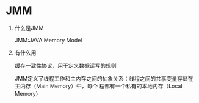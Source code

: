 # JMM



1. 什么是JMM
   
   JMM:JAVA Memory Model
2. 有什么用
   
   缓存一致性协议，用于定义数据读写的规则
   
   JMM定义了线程工作和主内存之间的抽象关系：线程之间的共享变量存储在主内存（Main Memory）中，每个
   程都有一个私有的本地内存（Local Memory）

